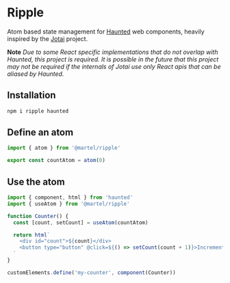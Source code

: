 # Ripple

Atom based state management for [Haunted](https://github.com/matthewp/haunted) web components, heavily inspired by the [Jotai](https://github.com/pmndrs/jotai) project.

**Note** _Due to some React specific implementations that do not overlap with Haunted, this project is required. It is possible in the future that this project may not be required if the internals of Jotai use only React apis that can be aliased by Haunted._

## Installation

```bash
npm i ripple haunted
```

## Define an atom

```ts
import { atom } from '@martel/ripple'

export const countAtom = atom(0)
```

## Use the atom

```ts
import { component, html } from 'haunted'
import { useAtom } from '@martel/ripple'

function Counter() {
  const [count, setCount] = useAtom(countAtom)

  return html`
    <div id="count">${count}</div>
    <button type="button" @click=${() => setCount(count + 1)}>Increment</button>
  `
}

customElements.define('my-counter', component(Counter))
```
